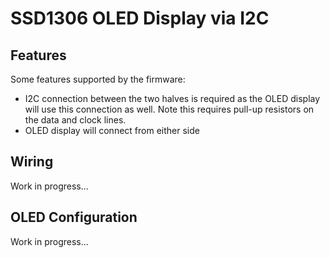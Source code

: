SSD1306 OLED Display via I2C
======

Features
--------

Some features supported by the firmware:


* I2C connection between the two halves is required as the OLED display will use this connection as well. Note this
  requires pull-up resistors on the data and clock lines.
* OLED display will connect from either side


Wiring
------


Work in progress...


OLED Configuration
-------------------------------

Work in progress...
